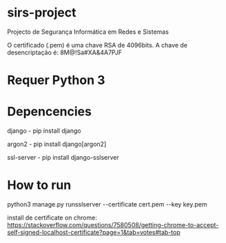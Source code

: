 # sirs-project
Projecto de Segurança Informática em Redes e Sistemas

O certificado (.pem) é uma chave RSA de 4096bits. A chave de desencriptação é:
8M@!Sa#XA&4A7PJF

# Requer Python 3



# Depencencies
django - pip install django

argon2 - pip install django[argon2]

ssl-server - pip install django-sslserver

# How to run
python3 manage.py runsslserver --certificate cert.pem --key key.pem

install de certificate on chrome: https://stackoverflow.com/questions/7580508/getting-chrome-to-accept-self-signed-localhost-certificate?page=1&tab=votes#tab-top
